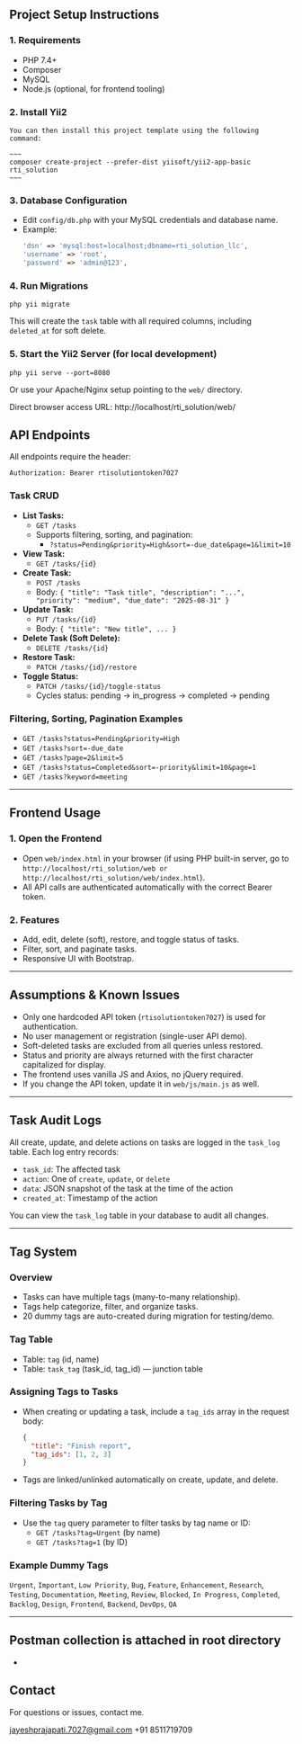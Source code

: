 ## Project Setup Instructions

### 1. Requirements
- PHP 7.4+
- Composer
- MySQL
- Node.js (optional, for frontend tooling)

### 2. Install Yii2 
```
You can then install this project template using the following command:

~~~
composer create-project --prefer-dist yiisoft/yii2-app-basic rti_solution
~~~
```

### 3. Database Configuration
- Edit `config/db.php` with your MySQL credentials and database name.
- Example:
  ```php
  'dsn' => 'mysql:host=localhost;dbname=rti_solution_llc',
  'username' => 'root',
  'password' => 'admin@123',
  ```

### 4. Run Migrations
```
php yii migrate
```
This will create the `task` table with all required columns, including `deleted_at` for soft delete.

### 5. Start the Yii2 Server (for local development)
```
php yii serve --port=8080
```
Or use your Apache/Nginx setup pointing to the `web/` directory.

Direct browser access URL: http://localhost/rti_solution/web/

## API Endpoints
All endpoints require the header:

```
Authorization: Bearer rtisolutiontoken7027
```


### Task CRUD
- **List Tasks:**
  - `GET /tasks`
  - Supports filtering, sorting, and pagination:
    - `?status=Pending&priority=High&sort=-due_date&page=1&limit=10`
- **View Task:**
  - `GET /tasks/{id}`
- **Create Task:**
  - `POST /tasks`
  - Body: `{ "title": "Task title", "description": "...", "priority": "medium", "due_date": "2025-08-31" }`
- **Update Task:**
  - `PUT /tasks/{id}`
  - Body: `{ "title": "New title", ... }`
- **Delete Task (Soft Delete):**
  - `DELETE /tasks/{id}`
- **Restore Task:**
  - `PATCH /tasks/{id}/restore`
- **Toggle Status:**
  - `PATCH /tasks/{id}/toggle-status`
  - Cycles status: pending → in_progress → completed → pending

### Filtering, Sorting, Pagination Examples
- `GET /tasks?status=Pending&priority=High`
- `GET /tasks?sort=-due_date`
- `GET /tasks?page=2&limit=5`
- `GET /tasks?status=Completed&sort=-priority&limit=10&page=1`
- `GET /tasks?keyword=meeting`

---

## Frontend Usage

### 1. Open the Frontend
- Open `web/index.html` in your browser (if using PHP built-in server, go to `http://localhost/rti_solution/web or http://localhost/rti_solution/web/index.html`).
- All API calls are authenticated automatically with the correct Bearer token.

### 2. Features
- Add, edit, delete (soft), restore, and toggle status of tasks.
- Filter, sort, and paginate tasks.
- Responsive UI with Bootstrap.

---

## Assumptions & Known Issues
- Only one hardcoded API token (`rtisolutiontoken7027`) is used for authentication.
- No user management or registration (single-user API demo).
- Soft-deleted tasks are excluded from all queries unless restored.
- Status and priority are always returned with the first character capitalized for display.
- The frontend uses vanilla JS and Axios, no jQuery required.
- If you change the API token, update it in `web/js/main.js` as well.

---

## Task Audit Logs

All create, update, and delete actions on tasks are logged in the `task_log` table. Each log entry records:
- `task_id`: The affected task
- `action`: One of `create`, `update`, or `delete`
- `data`: JSON snapshot of the task at the time of the action
- `created_at`: Timestamp of the action

You can view the `task_log` table in your database to audit all changes.

---


## Tag System

### Overview
- Tasks can have multiple tags (many-to-many relationship).
- Tags help categorize, filter, and organize tasks.
- 20 dummy tags are auto-created during migration for testing/demo.

### Tag Table
- Table: `tag` (id, name)
- Table: `task_tag` (task_id, tag_id) — junction table

### Assigning Tags to Tasks
- When creating or updating a task, include a `tag_ids` array in the request body:
  ```json
  {
    "title": "Finish report",
    "tag_ids": [1, 2, 3]
  }
  ```
- Tags are linked/unlinked automatically on create, update, and delete.

### Filtering Tasks by Tag
- Use the `tag` query parameter to filter tasks by tag name or ID:
  - `GET /tasks?tag=Urgent` (by name)
  - `GET /tasks?tag=1` (by ID)

### Example Dummy Tags
`Urgent`, `Important`, `Low Priority`, `Bug`, `Feature`, `Enhancement`, `Research`, `Testing`, `Documentation`, `Meeting`, `Review`, `Blocked`, `In Progress`, `Completed`, `Backlog`, `Design`, `Frontend`, `Backend`, `DevOps`, `QA`

---


## Postman collection is attached in root directory 
- 

## Contact
For questions or issues, contact me.

jayeshprajapati.7027@gmail.com
+91 8511719709
